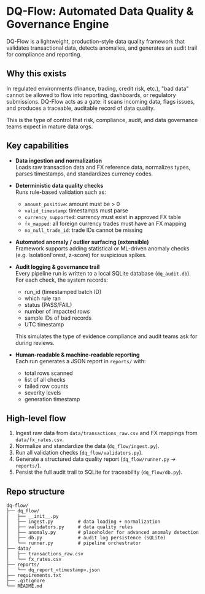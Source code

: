 # DQ-Flow: Automated Data Quality & Governance Engine

DQ-Flow is a lightweight, production-style data quality framework that validates transactional data, detects anomalies, and generates an audit trail for compliance and reporting.

## Why this exists
In regulated environments (finance, trading, credit risk, etc.), "bad data" cannot be allowed to flow into reporting, dashboards, or regulatory submissions. DQ-Flow acts as a gate: it scans incoming data, flags issues, and produces a traceable, auditable record of data quality.

This is the type of control that risk, compliance, audit, and data governance teams expect in mature data orgs.

## Key capabilities
- **Data ingestion and normalization**  
  Loads raw transaction data and FX reference data, normalizes types, parses timestamps, and standardizes currency codes.

- **Deterministic data quality checks**  
  Runs rule-based validation such as:
  - `amount_positive`: amount must be > 0
  - `valid_timestamp`: timestamps must parse
  - `currency_supported`: currency must exist in approved FX table
  - `fx_mapped`: all foreign currency trades must have an FX mapping
  - `no_null_trade_id`: trade IDs cannot be missing

- **Automated anomaly / outlier surfacing (extensible)**  
  Framework supports adding statistical or ML-driven anomaly checks (e.g. IsolationForest, z-score) for suspicious spikes.

- **Audit logging & governance trail**  
  Every pipeline run is written to a local SQLite database (`dq_audit.db`). For each check, the system records:
  - run_id (timestamped batch ID)
  - which rule ran
  - status (PASS/FAIL)
  - number of impacted rows
  - sample IDs of bad records
  - UTC timestamp

  This simulates the type of evidence compliance and audit teams ask for during reviews.

- **Human-readable & machine-readable reporting**  
  Each run generates a JSON report in `reports/` with:
  - total rows scanned
  - list of all checks
  - failed row counts
  - severity levels
  - generation timestamp

## High-level flow
1. Ingest raw data from `data/transactions_raw.csv` and FX mappings from `data/fx_rates.csv`.
2. Normalize and standardize the data (`dq_flow/ingest.py`).
3. Run all validation checks (`dq_flow/validators.py`).
4. Generate a structured data quality report (`dq_flow/runner.py` → `reports/`).
5. Persist the full audit trail to SQLite for traceability (`dq_flow/db.py`).

## Repo structure
```text
dq-flow/
├── dq_flow/
│   ├── __init__.py
│   ├── ingest.py         # data loading + normalization
│   ├── validators.py     # data quality rules
│   ├── anomaly.py        # placeholder for advanced anomaly detection
│   ├── db.py             # audit log persistence (SQLite)
│   └── runner.py         # pipeline orchestrator
├── data/
│   ├── transactions_raw.csv
│   └── fx_rates.csv
├── reports/
│   └── dq_report_<timestamp>.json
├── requirements.txt
├── .gitignore
└── README.md

